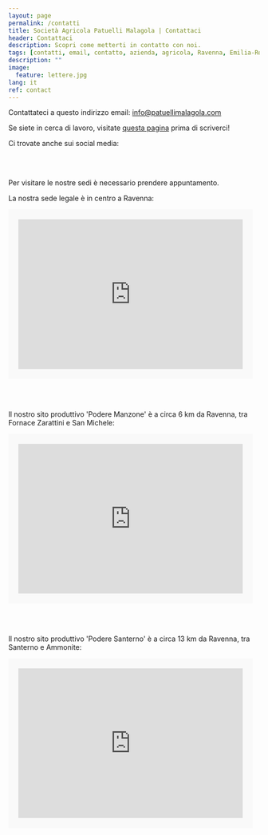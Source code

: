```yaml
---
layout: page
permalink: /contatti
title: Società Agricola Patuelli Malagola | Contattaci
header: Contattaci
description: Scopri come metterti in contatto con noi.
tags: [contatti, email, contatto, azienda, agricola, Ravenna, Emilia-Romagna]
description: ""
image:
  feature: lettere.jpg
lang: it
ref: contact
---
```


<script src="//platform-api.sharethis.com/js/sharethis.js#property=5c73dd7fb073260011b18676&product=inline-follow-buttons"></script>

Contattateci a questo indirizzo email: info@patuellimalagola.com    

Se siete in cerca di lavoro, visitate [questa pagina](/lavoraconnoi) prima di scriverci!    

Ci trovate anche sui social media:    

<div class="sharethis-inline-follow-buttons"></div>    

<br/><br/>

Per visitare le nostre sedi è necessario prendere appuntamento.


La nostra sede legale è in centro a Ravenna:
<div class="google-maps">
    <iframe src="https://www.google.com/maps/embed?pb=!1m18!1m12!1m3!1d2849.695846607779!2d12.19573555075341!3d44.41888667899995!2m3!1f0!2f0!3f0!3m2!1i1024!2i768!4f13.1!3m3!1m2!1s0x477df955c65b6a39%3A0xf01e4e47d38849ca!2sSociet%C3%A0+Agricola+Patuelli+Malagola+di+Giuliani+Sandra+Societ%C3%A0+Semplice!5e0!3m2!1sit!2sit!4v1554708787512!5m2!1sit!2sit" width="450" height="300" frameborder="0" style="border:20px solid #f9f9f9" allowfullscreen></iframe>
</div>      

<br/><br/>    

Il nostro sito produttivo 'Podere Manzone' è a circa 6 km da Ravenna, tra Fornace Zarattini e San Michele:
<div class="google-maps">
    <iframe src="https://www.google.com/maps/embed?pb=!1m18!1m12!1m3!1d2850.0693557292234!2d12.1238910378432!3d44.41122250936051!2m3!1f0!2f0!3f0!3m2!1i1024!2i768!4f13.1!3m3!1m2!1s0x0%3A0x3e5fd4009879610e!2sSociet%C3%A0+Agricola+Patuelli+Malagola+di+Giuliani+Sandra+S.s.!5e0!3m2!1sit!2sit!4v1554709844689!5m2!1sit!2sit" width="450" height="300" frameborder="0" style="border:20px solid #f9f9f9" allowfullscreen></iframe>
</div> 

<br/><br/>

Il nostro sito produttivo 'Podere Santerno' è a circa 13 km da Ravenna, tra Santerno e Ammonite:
<div class="google-maps">
    <iframe src="https://www.google.com/maps/embed?pb=!1m18!1m12!1m3!1d2848.2549980554095!2d12.06396311552369!3d44.44844217910208!2m3!1f0!2f0!3f0!3m2!1i1024!2i768!4f13.1!3m3!1m2!1s0x477e0726cc087ee7%3A0xcd71323400c1ad51!2sVia+Santerno+Ammonite%2C+193%2C+48124+Ravenna+RA!5e0!3m2!1sit!2sit!4v1554710418263!5m2!1sit!2sit" width="450" height="300" frameborder="0" style="border:20px solid #f9f9f9" allowfullscreen></iframe>
</div> 

  

